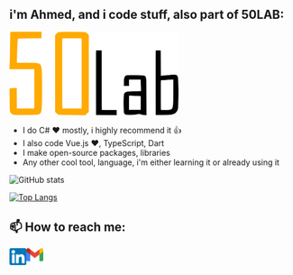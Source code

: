 ## i'm Ahmed, and i code stuff, also part of 50LAB:
<img src="https://raw.githubusercontent.com/rainxh11/rainxh11/master/assets/50lab.svg" width="300">

- I do C# ❤️ mostly, i highly recommend it 👍
- I also code Vue.js ❤️, TypeScript, Dart
- I make open-source packages, libraries
- Any other cool tool, language, i'm either learning it or already using it

![GitHub stats](https://github-readme-stats.vercel.app/api?username=rainxh11&show_icons=true&theme=cobalt)

[![Top Langs](https://github-readme-stats.vercel.app/api/top-langs/?username=rainxh11&layout=compact&langs_count=20)](https://github.com/anuraghazra/github-readme-stats)

## 📫 How to reach me:
[<img align="left" alt="codeSTACKr | LinkedIn" width="30px" src="https://raw.githubusercontent.com/rainxh11/rainxh11/master/assets/linkedin.png" />][linkedin]

[<img align="left" alt="codeSTACKr | Gmail" width="30px" src="https://raw.githubusercontent.com/rainxh11/rainxh11/master/assets/gmail.png" />][gmail]

[linkedin]: https://www.linkedin.com/in/ahmed-chakhoum-4a4821123
[gmail]: mailto:rainxh11@gmail.com
